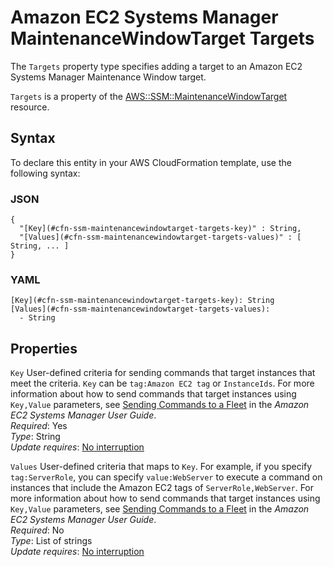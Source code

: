 # Amazon EC2 Systems Manager MaintenanceWindowTarget Targets<a name="aws-properties-ssm-maintenancewindowtarget-targets"></a>

<a name="aws-properties-ssm-maintenancewindowtarget-targets-description"></a>The `Targets` property type specifies adding a target to an Amazon EC2 Systems Manager Maintenance Window target\.

<a name="aws-properties-ssm-maintenancewindowtarget-targets-inheritance"></a> `Targets` is a property of the [AWS::SSM::MaintenanceWindowTarget](aws-resource-ssm-maintenancewindowtarget.md) resource\. 

## Syntax<a name="aws-properties-ssm-maintenancewindowtarget-targets-syntax"></a>

To declare this entity in your AWS CloudFormation template, use the following syntax:

### JSON<a name="aws-properties-ssm-maintenancewindowtarget-targets-syntax.json"></a>

```
{
  "[Key](#cfn-ssm-maintenancewindowtarget-targets-key)" : String,
  "[Values](#cfn-ssm-maintenancewindowtarget-targets-values)" : [ String, ... ]
}
```

### YAML<a name="aws-properties-ssm-maintenancewindowtarget-targets-syntax.yaml"></a>

```
[Key](#cfn-ssm-maintenancewindowtarget-targets-key): String
[Values](#cfn-ssm-maintenancewindowtarget-targets-values): 
  - String
```

## Properties<a name="aws-properties-ssm-maintenancewindowtarget-targets-properties"></a>

`Key`  <a name="cfn-ssm-maintenancewindowtarget-targets-key"></a>
User\-defined criteria for sending commands that target instances that meet the criteria\. `Key` can be `tag:Amazon EC2 tag` or `InstanceIds`\. For more information about how to send commands that target instances using `Key,Value` parameters, see [ Sending Commands to a Fleet](http://docs.aws.amazon.com/systems-manager/latest/userguide/send-commands-multiple.html) in the *Amazon EC2 Systems Manager User Guide*\.  
 *Required*: Yes  
 *Type*: String  
 *Update requires*: [No interruption](using-cfn-updating-stacks-update-behaviors.md#update-no-interrupt) 

`Values`  <a name="cfn-ssm-maintenancewindowtarget-targets-values"></a>
User\-defined criteria that maps to `Key`\. For example, if you specify `tag:ServerRole`, you can specify `value:WebServer` to execute a command on instances that include the Amazon EC2 tags of `ServerRole,WebServer`\. For more information about how to send commands that target instances using `Key,Value` parameters, see [ Sending Commands to a Fleet](http://docs.aws.amazon.com/systems-manager/latest/userguide/send-commands-multiple.html) in the *Amazon EC2 Systems Manager User Guide*\.  
 *Required*: No  
 *Type*: List of strings  
 *Update requires*: [No interruption](using-cfn-updating-stacks-update-behaviors.md#update-no-interrupt) 